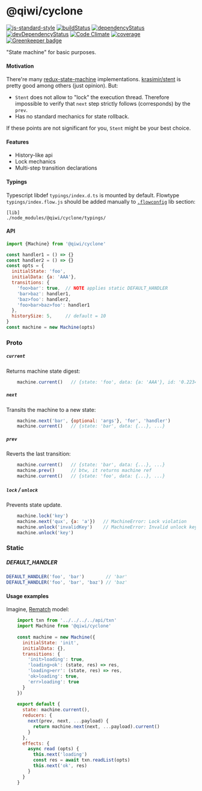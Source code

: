 # @qiwi/cyclone

[![js-standard-style](https://img.shields.io/badge/code%20style-standard-brightgreen.svg)](http://standardjs.com)
[![buildStatus](https://api.travis-ci.com/qiwi/cyclone.svg?branch=master)](https://travis-ci.com/qiwi/cyclone)
[![dependencyStatus](https://img.shields.io/david/qiwi/cyclone.svg?maxAge=3600)](https://david-dm.org/qiwi/cyclone)
[![devDependencyStatus](https://img.shields.io/david/dev/qiwi/cyclone.svg?maxAge=3600)](https://david-dm.org/qiwi/cyclone)
[![Code Climate](https://codeclimate.com/github/codeclimate/codeclimate/badges/gpa.svg)](https://codeclimate.com/github/qiwi/cyclone)
[![coverage](https://img.shields.io/coveralls/qiwi/cyclone.svg?maxAge=3600)](https://coveralls.io/github/qiwi/cyclone)
[![Greenkeeper badge](https://badges.greenkeeper.io/qiwi/cyclone.svg)](https://greenkeeper.io/)

"State machine" for basic purposes.

#### Motivation
There're many [redux-state-machine](https://www.google.com/search?q=redux+state+machine) implementations. [krasimir/stent](https://github.com/krasimir/stent) is pretty good among others (just opinion). But:

* `Stent` does not allow to "lock" the execution thread. Therefore impossible to verify that `next` step strictly follows (corresponds) by the `prev`.
* Has no standard mechanics for state rollback.

If these points are not significant for you, `Stent` might be your best choice.

#### Features
* History-like api
* Lock mechanics
* Multi-step transition declarations

#### Typings
Typescript libdef `typings/index.d.ts` is mounted by default.
Flowtype `typings/index.flow.js` should be added manually to [`.flowconfig`](https://flow.org/en/docs/config/libs/) lib section:
```
[lib]
./node_modules/@qiwi/cyclone/typings/
```

#### API
```javascript
import {Machine} from '@qiwi/cyclone'

const handler1 = () => {}
const handler2 = () => {}
const opts = {
  initialState: 'foo',
  initialData: {a: 'AAA'},
  transitions: {
    'foo>bar': true,  // NOTE applies static DEFAULT_HANDLER
    'bar>baz': handler1,
    'baz>foo': handler2,
    'foo>bar>baz>foo': handler1
  },
  historySize: 5,     // default = 10
}
const machine = new Machine(opts)
```
### Proto
##### `current`
Returns machine state digest:
```javascript
    machine.current()   // {state: 'foo', data: {a: 'AAA'}, id: '0.2234...', date: 2018-10-07T16:59:23.644Z}
```

##### `next`
Transits the machine to a new state:
```javascript
    machine.next('bar', {optional: 'args'}, 'for', 'handler')
    machine.current()   // {state: 'bar', data: {...}, ...}
```

##### `prev`
Reverts the last transition:
```javascript
    machine.current()   // {state: 'bar', data: {...}, ...}
    machine.prev()      // btw, it returns machine ref
    machine.current()   // {state: 'foo', data: {...}, ...}
```

##### `lock` / `unlock`
Prevents state update.
```javascript
    machine.lock('key')
    machine.next('qux', {a: 'a'})   // MachineError: Lock violation
    machine.unlock('invalidKey')    // MachineError: Invalid unlock key
    machine.unlock('key')
``` 

### Static
##### DEFAULT_HANDLER
```javascript
DEFAULT_HANDLER('foo', 'bar')        // 'bar'
DEFAULT_HANDLER('foo', 'bar', 'baz') // 'baz'
```

#### Usage examples
Imagine, [Rematch](https://github.com/rematch/rematch) model:
```javascript
    import txn from '../../../../api/txn'
    import Machine from '@qiwi/cyclone'
    
    const machine = new Machine({
      initialState: 'init',
      initialData: {},
      transitions: {
        'init>loading': true,
        'loading>ok': (state, res) => res,
        'loading>err': (state, res) => res,
        'ok>loading': true,
        'err>loading': true
      }
    })
    
    export default {
      state: machine.current(),
      reducers: {
        next(prev, next, ...payload) {
          return machine.next(next, ...payload).current()
        }
      },
      effects: {
        async read (opts) {
          this.next('loading')
          const res = await txn.readList(opts)
          this.next('ok', res)
        }
      }
    }
```
